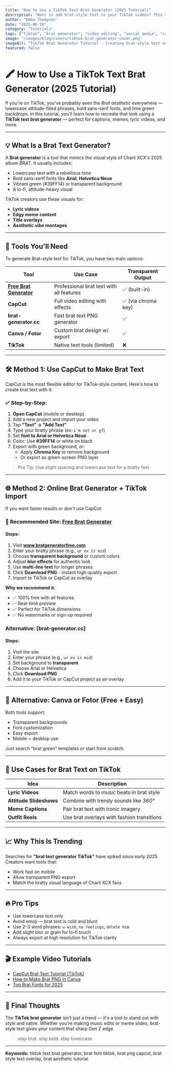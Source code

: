 ```yaml
---
title: "How to Use a TikTok Text Brat Generator (2025 Tutorial)"
description: "Want to add brat-style text to your TikTok videos? This tutorial shows you how to use a TikTok text brat generator with CapCut, online tools, and more."
author: "Emma Thompson"
date: "2025-06-19"
category: "Tutorials"
tags: ["tiktok", "brat generator", "video editing", "social media", "capcut"]
image: "/images/blog/covers/tiktok-brat-generator-cover.png"
imageAlt: "TikTok Brat Generator Tutorial - Creating brat-style text overlays for TikTok videos"
featured: false
---
```


# 🖍️ How to Use a TikTok Text Brat Generator (2025 Tutorial)

If you're on TikTok, you've probably seen the *Brat aesthetic* everywhere — lowercase attitude-filled phrases, bold sans-serif fonts, and lime green backdrops. In this tutorial, you'll learn how to recreate that look using a **TikTok text brat generator** — perfect for captions, memes, lyric videos, and more.

---

## 💡 What Is a Brat Text Generator?

A **Brat generator** is a tool that mimics the visual style of Charli XCX's 2025 album *BRAT*. It usually includes:

- Lowercase text with a rebellious tone
- Bold sans-serif fonts like **Arial**, **Helvetica Neue**
- Vibrant green (#39FF14) or transparent background
- A lo-fi, attitude-heavy visual

TikTok creators use these visuals for:
- **Lyric videos**
- **Edgy meme content**
- **Title overlays**
- **Aesthetic vibe montages**

---

## 🧰 Tools You'll Need

To generate Brat-style text for TikTok, you have two main options:

| Tool             | Use Case                        | Transparent Output |
|------------------|----------------------------------|---------------------|
| **[Free Brat Generator](https://www.bratgeneratorfree.com)** | Professional brat text with all features | ✅ (built-in) |
| **CapCut**       | Full video editing with effects  | ✅ (via chroma key) |
| **brat-generator.cc** | Fast brat text PNG generator      | ✅                  |
| **Canva / Fotor**| Custom brat design w/ export     | ✅                  |
| **TikTok**       | Native text tools (limited)      | ❌                 |

---

## 🛠️ Method 1: Use CapCut to Make Brat Text

CapCut is the most flexible editor for TikTok-style content. Here's how to create brat text with it:

### ✅ Step-by-Step:

1. **Open CapCut** (mobile or desktop)
2. Add a new project and import your video
3. Tap **"Text" → "Add Text"**
4. Type your bratty phrase (ex: `i'm not ur gf`)
5. Set **font to Arial or Helvetica Neue**
6. Color: Use **#39FF14** or white on black
7. Export with green background, or:
   - Apply **Chroma Key** to remove background
   - Or export as green-screen PNG layer

> Pro Tip: Use slight spacing and lowercase text for a bratty feel.

---

## 🌐 Method 2: Online Brat Generator + TikTok Import

If you want faster results or don't use CapCut:

### 🥇 Recommended Site: [Free Brat Generator](https://www.bratgeneratorfree.com)

#### Steps:

1. Visit **www.bratgeneratorfree.com**
2. Enter your bratty phrase (e.g., `ur ex is mid`)
3. Choose **transparent background** or custom colors
4. Adjust **blur effects** for authentic look
5. Use **multi-line text** for longer phrases
6. Click **Download PNG** - instant high-quality export
7. Import to TikTok or CapCut as overlay

**Why we recommend it:**
- ✅ 100% free with all features
- ✅ Real-time preview
- ✅ Perfect for TikTok dimensions
- ✅ No watermarks or sign-up required

### Alternative: [brat-generator.cc]

#### Steps:

1. Visit the site
2. Enter your phrase (e.g., `ur ex is mid`)
3. Set background to **transparent**
4. Choose Arial or Helvetica
5. Click **Download PNG**
6. Add it to your TikTok or CapCut project as an overlay

---

## 🧪 Alternative: Canva or Fotor (Free + Easy)

Both tools support:

- Transparent backgrounds
- Font customization
- Easy export
- Mobile + desktop use

Just search "brat green" templates or start from scratch.

---

## 🧠 Use Cases for Brat Text on TikTok

| Idea                          | Description                                |
|-------------------------------|--------------------------------------------|
| **Lyric Videos**             | Match words to music beats in brat style   |
| **Attitude Slideshows**      | Combine with trendy sounds like *360°*     |
| **Meme Captions**            | Pair brat text with ironic imagery         |
| **Outfit Reels**             | Use brat overlays with fashion transitions |

---

## 📈 Why This Is Trending

Searches for **"brat text generator TikTok"** have spiked since early 2025. Creators want tools that:

- Work fast on mobile
- Allow transparent PNG export
- Match the bratty visual language of Charli XCX fans

---

## 🔥 Pro Tips

- Use lowercase text only
- Avoid emoji — brat text is cold and blunt
- Use 2–3 word phrases: `u wish`, `no feelings`, `delete him`
- Add slight blur or grain for lo-fi touch
- Always export at high resolution for TikTok clarity

---

## 🎬 Example Video Tutorials

- [CapCut Brat Text Tutorial (TikTok)](#)
- [How to Make Brat PNG in Canva](#)
- [Top Brat Fonts for 2025](#)

---

## 🚀 Final Thoughts

The **TikTok brat generator** isn't just a trend — it's a tool to stand out with style and satire. Whether you're making music edits or meme slides, brat-style text gives your content that sharp Gen Z edge.

> stay brat. stay bold. stay lowercase.

---

**Keywords:** tiktok text brat generator, brat font tiktok, brat png capcut, brat style text overlay, brat aesthetic tutorial

